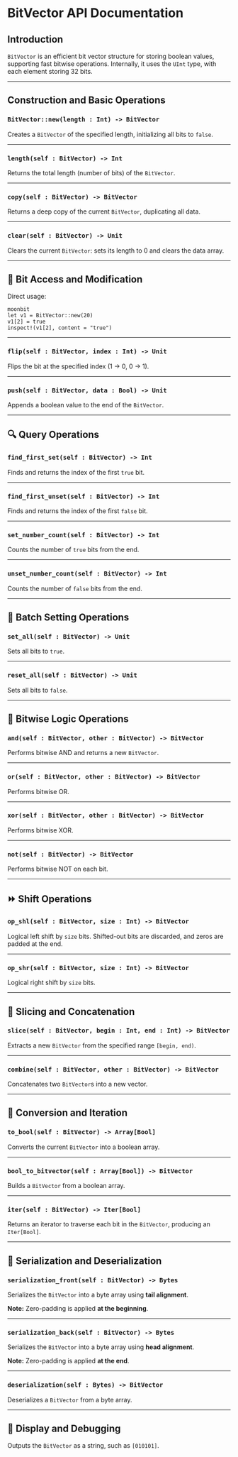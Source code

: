 # BitVector API Documentation

## Introduction

`BitVector` is an efficient bit vector structure for storing boolean values, supporting fast bitwise operations. Internally, it uses the `UInt` type, with each element storing 32 bits.

---

## Construction and Basic Operations

### `BitVector::new(length : Int) -> BitVector`

Creates a `BitVector` of the specified length, initializing all bits to `false`.

---

### `length(self : BitVector) -> Int`

Returns the total length (number of bits) of the `BitVector`.

---

### `copy(self : BitVector) -> BitVector`

Returns a deep copy of the current `BitVector`, duplicating all data.

---

### `clear(self : BitVector) -> Unit`

Clears the current `BitVector`: sets its length to 0 and clears the data array.

---

## 🧱 Bit Access and Modification

Direct usage:
```
moonbit
let v1 = BitVector::new(20)
v1[2] = true
inspect!(v1[2], content = "true")
```

---
### `flip(self : BitVector, index : Int) -> Unit`

Flips the bit at the specified index (1 → 0, 0 → 1).

---

### `push(self : BitVector, data : Bool) -> Unit`

Appends a boolean value to the end of the `BitVector`.

---

## 🔍 Query Operations

### `find_first_set(self : BitVector) -> Int`

Finds and returns the index of the first `true` bit.

---

### `find_first_unset(self : BitVector) -> Int`

Finds and returns the index of the first `false` bit.

---

### `set_number_count(self : BitVector) -> Int`

Counts the number of `true` bits from the end.

---

### `unset_number_count(self : BitVector) -> Int`

Counts the number of `false` bits from the end.

---

## 🧹 Batch Setting Operations

### `set_all(self : BitVector) -> Unit`

Sets all bits to `true`.

---

### `reset_all(self : BitVector) -> Unit`

Sets all bits to `false`.

---

## 🧮 Bitwise Logic Operations

### `and(self : BitVector, other : BitVector) -> BitVector`

Performs bitwise AND and returns a new `BitVector`.

---

### `or(self : BitVector, other : BitVector) -> BitVector`

Performs bitwise OR.

---

### `xor(self : BitVector, other : BitVector) -> BitVector`

Performs bitwise XOR.

---

### `not(self : BitVector) -> BitVector`

Performs bitwise NOT on each bit.

---

## ⏩ Shift Operations

### `op_shl(self : BitVector, size : Int) -> BitVector`

Logical left shift by `size` bits. Shifted-out bits are discarded, and zeros are padded at the end.

---

### `op_shr(self : BitVector, size : Int) -> BitVector`

Logical right shift by `size` bits.

---

## 🧩 Slicing and Concatenation

### `slice(self : BitVector, begin : Int, end : Int) -> BitVector`

Extracts a new `BitVector` from the specified range `[begin, end)`.

---

### `combine(self : BitVector, other : BitVector) -> BitVector`

Concatenates two `BitVector`s into a new vector.

---

## 🔁 Conversion and Iteration

### `to_bool(self : BitVector) -> Array[Bool]`

Converts the current `BitVector` into a boolean array.

---

### `bool_to_bitvector(self : Array[Bool]) -> BitVector`

Builds a `BitVector` from a boolean array.

---

### `iter(self : BitVector) -> Iter[Bool]`

Returns an iterator to traverse each bit in the `BitVector`, producing an `Iter[Bool]`.

---

## 💾 Serialization and Deserialization

### `serialization_front(self : BitVector) -> Bytes`

Serializes the `BitVector` into a byte array using **tail alignment**.

**Note:** Zero-padding is applied **at the beginning**.

---

### `serialization_back(self : BitVector) -> Bytes`

Serializes the `BitVector` into a byte array using **head alignment**.

**Note:** Zero-padding is applied **at the end**.

---

### `deserialization(self : Bytes) -> BitVector`

Deserializes a `BitVector` from a byte array.

---

## 🧾 Display and Debugging

Outputs the `BitVector` as a string, such as `[010101]`.